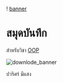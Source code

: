 ! [banner](https://picsum.photos/800/250)

# สมุดบันทึก

สำหรับวิชา [OOP](https://foku0203.github.io/)

![downlode_banner](./banner.jpg)

ปวริศร์ มีแสง
